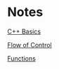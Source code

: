 # Notes

[C++ Basics](./Topics/Section1-2:C++_Basics.md)

[Flow of Control](./Topics/Section3-5:FlowOfControl.md)

[Functions](./Topics/Section6-7:Functions.md)
